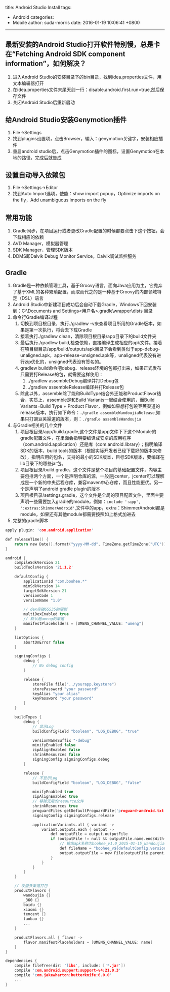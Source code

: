 title: Android Studio Install
tags:
  - Android
categories:
  - Mobile
author: suda-morris
date: 2016-01-19 10:06:41 +0800
---
## 最新安装的Android Studio打开软件特别慢，总是卡在“Fetching Android SDK component information”，如何解决？
1. 进入Android Studio的安装目录下的bin目录，找到idea.properties文件，用文本编辑器打开
2. 在idea.properties文件末尾天剑一行：disable.android.first.run=true,然后保存文件
3. 关闭Android Studio后重新启动

## 给Android Studio安装Genymotion插件
1. File->Settings
2. 找到plugins设置项，点击Browser，输入：genymotion关键字，安装相应插件
3. 重启android studio后，点击Genymotion插件的图标，设置Genymotion在本地的路径，完成后就告成

## 设置自动导入依赖包
1. File->Settings->Editor
2. 找到Auto Import选项，使能：show import popup，Optimize imports on the fly，Add unambiguous imports on the fly

## 常用功能
1. Gradle同步，在项目运行或者更改Gradle配置的时候都要点击下这个按钮，会下载相应的依赖
2. AVD Manager，模拟器管理
3. SDK Manager，管理SDK版本
4. DDMS即Dalvik Debug Monitor Service，Dalvik调试监控服务

## Gradle
1. Gradle是一种依赖管理工具，基于Groovy语言，面向Java应用为主，它抛弃了基于XML的各种繁琐配置，而取而代之的是一种基于Groovy的内部领域特定（DSL）语言
2. Android Studio中新建项目成功后会自动下载Gradle，Windows下回安装到：C:\Documents and Settings\<用户名>.gradle\wrapper\dists 目录
3. 命令行Gradle编译过程
	1. 切换到项目根目录，执行./gradlew -v来查看项目所用的Gradle版本，如果是第一次执行，将会去下载Gradle
	2. 接着执行./gradlew clean，清除项目根目录/app目录下的build文件夹
	3. 最后执行./gradlew build,检查依赖，直接编译生成相应的apk文件。接着在项目根目录/app/build/outputs/apk目录下会看到类似于app-debug-unaligned.apk，app-release-unsigned.apk等，unaligned代表没有进行zip优化的，unsigned代表没有签名的。
	4. gradlew build命令吧debug、release环境的包都打出来，如果正式发布只需要打Release的包，就需要这样使用：
		1. ./gradlew assembleDebug编译并打Debug包
		2. ./gradlew assembleRelease编译并打Release包
	5. 除此以外，assemble除了能和BuildType结合外还能和ProductFlavor结合，实质上，assemble是和Build Variants一起结合使用的，而Build Variants=Build Type + Product Flavor，例如如果想打包豌豆荚渠道的release版本，执行如下命令：``./gradle assembleWandoujiaRelease``,如果只打豌豆荚渠道的版本，则：``./gradle assembleWandoujia``
4. 与Gradle相关的几个文件
	1.  项目根目录/app/build.gradle,这个文件是app文件下下这个Module的gradle配置文件，在里面会指明要编译成安卓的应用程序（com.android.application）还是库（com.android.library）；指明编译SDK的版本，build tools的版本（根据实际开发者已经下载好的版本来修改），指明应用的包名，支持的最小的SDK版本，目标SDK版本，要编译在lib目录下的哪些jar包。
	2. 项目根目录/build.gradle，这个文件是整个项目的基础配置文件，内容主要包括两个方面，一个是声明仓库的源，一般是jcenter，jcenter可以理解成是一个新的中央远程仓库，兼容maven中心仓库，而且性能更优。另一个是声明了android gradle plugin的版本
	3. 项目根目录/settings.gradle，这个文件是全局的项目配置文件，里面主要声明一些需要加入gradle的module，例如：``include ':app', ':extras:ShimmerAndroid'``,文件中的app，extra：ShimmerAndroid都是module，如果还有其他module都需要按照如上格式加进去
5. 完整的gradle脚本
```C
apply plugin: 'com.android.application'

def releaseTime() {
    return new Date().format("yyyy-MM-dd", TimeZone.getTimeZone("UTC"))
}

android {
    compileSdkVersion 21
    buildToolsVersion '21.1.2'

    defaultConfig {
        applicationId "com.boohee.*"
        minSdkVersion 14
        targetSdkVersion 21
        versionCode 1
        versionName "1.0"

        // dex突破65535的限制
        multiDexEnabled true
        // 默认是umeng的渠道
        manifestPlaceholders = [UMENG_CHANNEL_VALUE: "umeng"]
    }

    lintOptions {
        abortOnError false
    }

    signingConfigs {
        debug {
            // No debug config
        }

        release {
            storeFile file("../yourapp.keystore")
            storePassword "your password"
            keyAlias "your alias"
            keyPassword "your password"
        }
    }

    buildTypes {
        debug {
            // 显示Log
            buildConfigField "boolean", "LOG_DEBUG", "true"

            versionNameSuffix "-debug"
            minifyEnabled false
            zipAlignEnabled false
            shrinkResources false
            signingConfig signingConfigs.debug
        }

        release {
            // 不显示Log
            buildConfigField "boolean", "LOG_DEBUG", "false"

            minifyEnabled true
            zipAlignEnabled true
            // 移除无用的resource文件
            shrinkResources true
            proguardFiles getDefaultProguardFile('proguard-android.txt'), 'proguard-rules.pro'
            signingConfig signingConfigs.release

            applicationVariants.all { variant ->
                variant.outputs.each { output ->
                    def outputFile = output.outputFile
                    if (outputFile != null && outputFile.name.endsWith('.apk')) {
                        // 输出apk名称为boohee_v1.0_2015-01-15_wandoujia.apk
                        def fileName = "boohee_v${defaultConfig.versionName}_${releaseTime()}_${variant.productFlavors[0].name}.apk"
                        output.outputFile = new File(outputFile.parent, fileName)
                    }
                }
            }
        }
    }

    // 友盟多渠道打包
    productFlavors {
        wandoujia {}
        _360 {}
        baidu {}
        xiaomi {}
        tencent {}
        taobao {}
        ...
    }

    productFlavors.all { flavor ->
        flavor.manifestPlaceholders = [UMENG_CHANNEL_VALUE: name]
    }
}

dependencies {
    compile fileTree(dir: 'libs', include: ['*.jar'])
    compile 'com.android.support:support-v4:21.0.3'
    compile 'com.jakewharton:butterknife:6.0.0'
    ...
}
```